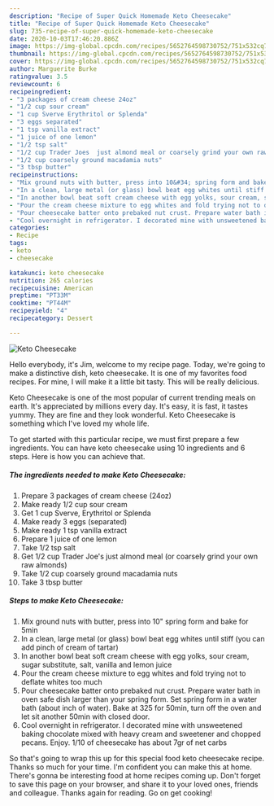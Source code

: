 ```yaml
---
description: "Recipe of Super Quick Homemade Keto Cheesecake"
title: "Recipe of Super Quick Homemade Keto Cheesecake"
slug: 735-recipe-of-super-quick-homemade-keto-cheesecake
date: 2020-10-03T17:46:20.886Z
image: https://img-global.cpcdn.com/recipes/5652764598730752/751x532cq70/keto-cheesecake-recipe-main-photo.jpg
thumbnail: https://img-global.cpcdn.com/recipes/5652764598730752/751x532cq70/keto-cheesecake-recipe-main-photo.jpg
cover: https://img-global.cpcdn.com/recipes/5652764598730752/751x532cq70/keto-cheesecake-recipe-main-photo.jpg
author: Marguerite Burke
ratingvalue: 3.5
reviewcount: 6
recipeingredient:
- "3 packages of cream cheese 24oz"
- "1/2 cup sour cream"
- "1 cup Sverve Erythritol or Splenda"
- "3 eggs separated"
- "1 tsp vanilla extract"
- "1 juice of one lemon"
- "1/2 tsp salt"
- "1/2 cup Trader Joes  just almond meal or coarsely grind your own raw almonds"
- "1/2 cup coarsely ground macadamia nuts"
- "3 tbsp butter"
recipeinstructions:
- "Mix ground nuts with butter, press into 10&#34; spring form and bake for 5min"
- "In a clean, large metal (or glass) bowl beat egg whites until stiff (you can add pinch of cream of tartar)"
- "In another bowl beat soft cream cheese with egg yolks, sour cream, sugar substitute, salt, vanilla and lemon juice"
- "Pour the cream cheese mixture to egg whites and fold trying not to deflate whites too much"
- "Pour cheesecake batter onto prebaked nut crust. Prepare water bath in oven safe dish larger than your spring form. Set spring form in a water bath (about inch of water). Bake at 325 for 50min, turn off the oven and let sit another 50min with closed door."
- "Cool overnight in refrigerator. I decorated mine with unsweetened baking chocolate mixed with heavy cream and sweetener and chopped pecans. Enjoy. 1/10 of cheesecake has about 7gr of net carbs"
categories:
- Recipe
tags:
- keto
- cheesecake

katakunci: keto cheesecake 
nutrition: 265 calories
recipecuisine: American
preptime: "PT33M"
cooktime: "PT44M"
recipeyield: "4"
recipecategory: Dessert

---
```



![Keto Cheesecake](https://img-global.cpcdn.com/recipes/5652764598730752/751x532cq70/keto-cheesecake-recipe-main-photo.jpg)

Hello everybody, it's Jim, welcome to my recipe page. Today, we're going to make a distinctive dish, keto cheesecake. It is one of my favorites food recipes. For mine, I will make it a little bit tasty. This will be really delicious.

Keto Cheesecake is one of the most popular of current trending meals on earth. It's appreciated by millions every day. It's easy, it is fast, it tastes yummy. They are fine and they look wonderful. Keto Cheesecake is something which I've loved my whole life.




To get started with this particular recipe, we must first prepare a few ingredients. You can have keto cheesecake using 10 ingredients and 6 steps. Here is how you can achieve that.

<!--inarticleads1-->

##### The ingredients needed to make Keto Cheesecake:

1. Prepare 3 packages of cream cheese (24oz)
1. Make ready 1/2 cup sour cream
1. Get 1 cup Sverve, Erythritol or Splenda
1. Make ready 3 eggs (separated)
1. Make ready 1 tsp vanilla extract
1. Prepare 1 juice of one lemon
1. Take 1/2 tsp salt
1. Get 1/2 cup Trader Joe&#39;s  just almond meal (or coarsely grind your own raw almonds)
1. Take 1/2 cup coarsely ground macadamia nuts
1. Take 3 tbsp butter




<!--inarticleads2-->

##### Steps to make Keto Cheesecake:

1. Mix ground nuts with butter, press into 10&#34; spring form and bake for 5min
1. In a clean, large metal (or glass) bowl beat egg whites until stiff (you can add pinch of cream of tartar)
1. In another bowl beat soft cream cheese with egg yolks, sour cream, sugar substitute, salt, vanilla and lemon juice
1. Pour the cream cheese mixture to egg whites and fold trying not to deflate whites too much
1. Pour cheesecake batter onto prebaked nut crust. Prepare water bath in oven safe dish larger than your spring form. Set spring form in a water bath (about inch of water). Bake at 325 for 50min, turn off the oven and let sit another 50min with closed door.
1. Cool overnight in refrigerator. I decorated mine with unsweetened baking chocolate mixed with heavy cream and sweetener and chopped pecans. Enjoy. 1/10 of cheesecake has about 7gr of net carbs




So that's going to wrap this up for this special food keto cheesecake recipe. Thanks so much for your time. I'm confident you can make this at home. There's gonna be interesting food at home recipes coming up. Don't forget to save this page on your browser, and share it to your loved ones, friends and colleague. Thanks again for reading. Go on get cooking!
